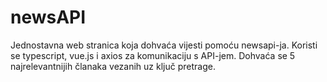 # newsAPI

Jednostavna web stranica koja dohvaća vijesti pomoću newsapi-ja. Koristi se typescript, vue.js i axios za komunikaciju s API-jem. Dohvaća se 5 najrelevantnijih članaka vezanih uz ključ pretrage.